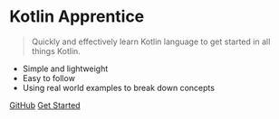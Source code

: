 # <b>Kotlin</b> Apprentice

> Quickly and effectively learn Kotlin language to get started in all things Kotlin.

- Simple and lightweight
- Easy to follow
- Using real world examples to break down concepts

[GitHub](https://github.com/karic-kenan/kotlin-apprentice/)
[Get Started](#kotlin-apprentice)